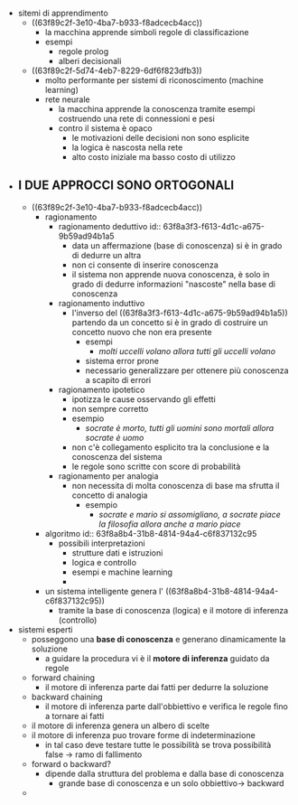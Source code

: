 - sitemi di apprendimento
	- ((63f89c2f-3e10-4ba7-b933-f8adcecb4acc))
		- la macchina apprende simboli regole di classificazione
		- esempi
			- regole prolog
			- alberi decisionali
	- ((63f89c2f-5d74-4eb7-8229-6df6f823dfb3))
		- molto performante per sistemi di riconoscimento (machine learning)
		- rete neurale
			- la macchina apprende la conoscenza tramite esempi costruendo una rete di connessioni e pesi
			- contro il sistema è opaco
				- le motivazioni delle decisioni non sono esplicite
				- la logica è nascosta nella rete
				- alto costo iniziale ma basso costo di utilizzo
- I DUE APPROCCI SONO ORTOGONALI
	-
	- ((63f89c2f-3e10-4ba7-b933-f8adcecb4acc))
		- ragionamento
			- ragionamento deduttivo
			  id:: 63f8a3f3-f613-4d1c-a675-9b59ad94b1a5
				- data un affermazione (base di conoscenza) si è in grado di dedurre un altra
				- non ci consente di inserire conoscenza
				- il sistema non apprende nuova conoscenza, è solo in grado di dedurre informazioni "nascoste" nella base di conoscenza
			- ragionamento induttivo
				- l'inverso del ((63f8a3f3-f613-4d1c-a675-9b59ad94b1a5)) partendo da un concetto si è in grado di costruire un concetto nuovo che non era presente
					- esempi
						- *molti uccelli volano allora tutti gli uccelli volano*
					- sistema error prone
					- necessario generalizzare per ottenere più conoscenza a scapito di errori
			- ragionamento ipotetico
				- ipotizza le cause osservando gli effetti
				- non sempre corretto
				- esempio
					- *socrate è morto, tutti gli uomini sono mortali allora socrate è uomo*
				- non c'è collegamento esplicito tra la conclusione e la conoscenza del sistema
				- le regole sono scritte con score di probabilità
			- ragionamento per analogia
				- non necessita di molta conoscenza di base ma sfrutta il concetto di analogia
					- esempio
						- *socrate e mario si assomigliano, a socrate piace la filosofia allora anche a mario piace*
		- algoritmo
		  id:: 63f8a8b4-31b8-4814-94a4-c6f837132c95
			- possibili interpretazioni
				- strutture dati e istruzioni
				- logica e controllo
				- esempi e machine learning
				-
		- un sistema intelligente genera l' ((63f8a8b4-31b8-4814-94a4-c6f837132c95))
			- tramite la base di conoscenza (logica) e il motore di inferenza (controllo)
- sistemi esperti
	- posseggono una **base di conoscenza** e generano dinamicamente la soluzione
		- a guidare la procedura vi è il **motore di inferenza** guidato da regole
	- forward chaining
		- il motore di inferenza parte dai fatti per dedurre la soluzione
	- backward chaining
		- il motore di inferenza parte dall'obbiettivo e verifica le regole  fino a tornare ai fatti
	- il motore di inferenza genera un albero di scelte
	- il  motore di inferenza puo trovare forme di indeterminazione
		- in tal caso deve testare tutte le possibilità se trova possibilità false -> ramo di fallimento
	- forward o backward?
		- dipende dalla struttura del problema e dalla base di conoscenza
			- grande base di conoscenza e un solo obbiettivo-> backward
	-